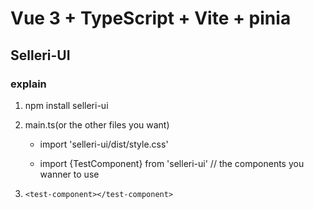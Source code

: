 # Vue 3 + TypeScript + Vite + pinia

## Selleri-UI

### explain

1. npm install selleri-ui

2. main.ts(or the other files you want)

    - import 'selleri-ui/dist/style.css'

    - import {TestComponent} from 'selleri-ui' // the components you wanner to use

3. `<test-component></test-component>`
